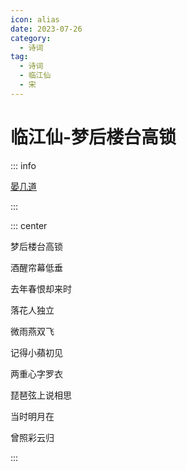 ```yaml
---
icon: alias
date: 2023-07-26
category:
  - 诗词
tag:
  - 诗词
  - 临江仙
  - 宋
---
```


# 临江仙-梦后楼台高锁


<!-- more -->


::: info 

[晏几道](../../诗人/晏几道)

:::


::: center

梦后楼台高锁

酒醒帘幕低垂

去年春恨却来时

落花人独立

微雨燕双飞

记得小蘋初见

两重心字罗衣

琵琶弦上说相思

当时明月在

曾照彩云归

:::